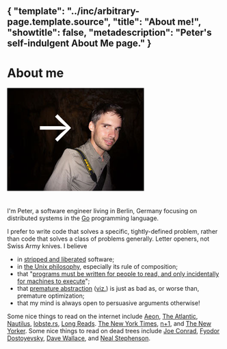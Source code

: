 { "template": "../inc/arbitrary-page.template.source",
  "title": "About me!",
  "showtitle": false,
  "metadescription": "Peter's self-indulgent About Me page." }
---
# About me

<img src="cave.jpg" width="320" height="240" alt="Picture of me" />
<span style="position:relative; top:-115px; left:-260px; font-size:100px; color:#fff;" class="blink">&rarr;</span>

I'm Peter, a software engineer living in Berlin, Germany
 focusing on distributed systems in the [Go](https://golang.org) programming language.

I prefer to write code that solves a specific, tightly-defined problem, rather
than code that solves a class of problems generally. Letter openers, not Swiss Army knives.
I believe

- in [stripped and liberated](https://news.ycombinator.com/item?id=8013616) software;
- in [the Unix philosophy](http://en.wikipedia.org/wiki/Unix_philosophy), especially its rule of composition;
- that "[programs must be written for people to read, and only incidentally for machines to execute](http://mitpress.mit.edu/sicp/full-text/sicp/book/node3.html)";
- that [premature abstraction](https://twitter.com/JefClaes/status/479938803038420992/photo/1) ([viz.](http://www.jstor.org/discover/10.2307/3606739?uid=3737864&uid=2&uid=4&sid=21104341026637)) is just as bad as, or worse than, premature optimization;
- that my mind is always open to persuasive arguments otherwise!

Some nice things to read on the internet include
 [Aeon](http://aeon.co/),
 [The Atlantic](http://www.theatlantic.com/),
 [Nautilus](http://nautil.us/),
 [lobste.rs](https://lobste.rs/),
 [Long Reads](http://longreads.com).
 [The New York Times](http://www.nytimes.com/),
 [n+1](http://nplusonemag.com/), and
 [The New Yorker](http://www.newyorker.com/).
Some nice things to read on dead trees include
 [Joe Conrad](http://www.gutenberg.org/browse/authors/c#a125),
 [Fyodor Dostoyevsky](http://www.gutenberg.org/browse/authors/d#a314),
 [Dave Wallace](http://en.wikipedia.org/wiki/David_Foster_Wallace), and
 [Neal Stephenson](http://www.nealstephenson.com/).

<script src="/js/jquery-1.8.1.min.js" type="text/javascript"></script>
<script src="/js/jquery-blink.js" type="text/javascript"></script>
<script type="text/javascript">
  $(document).ready(function() { $(".blink").blink({delay:730}); });
</script>
